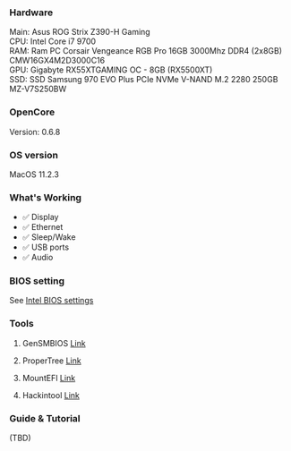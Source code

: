 ### Hardware

Main: Asus ROG Strix Z390-H Gaming<br>
CPU: Intel Core i7 9700<br>
RAM: Ram PC Corsair Vengeance RGB Pro 16GB 3000Mhz DDR4 (2x8GB) CMW16GX4M2D3000C16<br>
GPU: Gigabyte RX55XTGAMING OC - 8GB (RX5500XT) <br>
SSD: SSD Samsung 970 EVO Plus PCIe NVMe V-NAND M.2 2280 250GB MZ-V7S250BW<br>

### OpenCore

Version: 0.6.8

### OS version

MacOS 11.2.3

### What's Working

- :white_check_mark: Display
- :white_check_mark: Ethernet
- :white_check_mark: Sleep/Wake
- :white_check_mark: USB ports
- :white_check_mark: Audio

### BIOS setting

See [Intel BIOS settings](https://dortania.github.io/OpenCore-Desktop-Guide/config.plist/coffee-lake.html#intel-bios-settings)

### Tools

1. GenSMBIOS
   [Link](https://github.com/corpnewt/GenSMBIOS)

2. ProperTree
   [Link](https://github.com/corpnewt/ProperTree)

3. MountEFI
   [Link](https://github.com/corpnewt/MountEFI)

4. Hackintool
   [Link](https://github.com/headkaze/Hackintool/releases)

### Guide & Tutorial
(TBD)
